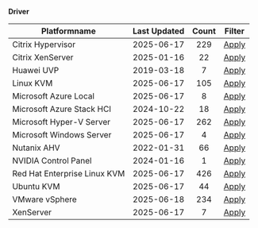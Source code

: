
**Driver**



| Platformname | Last Updated |  Count | Filter | 
|---|:-------:|:-------:|:----:| 
| Citrix Hypervisor | 2025-06-17|   229 |  [Apply](/index/Driver/Citrix_Hypervisor.md) |
| Citrix XenServer | 2025-01-16|   22 |  [Apply](/index/Driver/Citrix_XenServer.md) |
| Huawei UVP | 2019-03-18|   7 |  [Apply](/index/Driver/Huawei_UVP.md) |
| Linux KVM | 2025-06-17|   105 |  [Apply](/index/Driver/Linux_KVM.md) |
| Microsoft Azure Local | 2025-06-17|   8 |  [Apply](/index/Driver/Microsoft_Azure_Local.md) |
| Microsoft Azure Stack HCI | 2024-10-22|   18 |  [Apply](/index/Driver/Microsoft_Azure_Stack_HCI.md) |
| Microsoft Hyper-V Server | 2025-06-17|   262 |  [Apply](/index/Driver/Microsoft_Hyper-V_Server.md) |
| Microsoft Windows Server | 2025-06-17|   4 |  [Apply](/index/Driver/Microsoft_Windows_Server.md) |
| Nutanix AHV | 2022-01-31|   66 |  [Apply](/index/Driver/Nutanix_AHV.md) |
| NVIDIA Control Panel | 2024-01-16|   1 |  [Apply](/index/Driver/NVIDIA_Control_Panel.md) |
| Red Hat Enterprise Linux KVM | 2025-06-17|   426 |  [Apply](/index/Driver/Red_Hat_Enterprise_Linux_KVM.md) |
| Ubuntu KVM | 2025-06-17|   44 |  [Apply](/index/Driver/Ubuntu_KVM.md) |
| VMware vSphere | 2025-06-18|   234 |  [Apply](/index/Driver/VMware_vSphere.md) |
| XenServer | 2025-06-17|   7 |  [Apply](/index/Driver/XenServer.md) |
